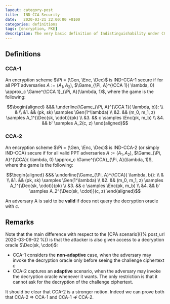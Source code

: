```yaml
---
layout: category-post
title:  IND-CCA Security
date:   2020-03-21 22:00:00 +0100
categories: definitions
tags: [encryption, PKE]
description: The very basic definition of Indistinguishability under CCA.
---
```

## Definitions

### CCA-1

An encryption scheme $\Pi = (\Gen, \Enc, \Dec)$ is IND-CCA-1 secure if for all PPT adversaries $A:=(A_1, A_2)$, $\Game_{\Pi, A}^{\CCA 1}( \lambda, 0) \approx_c \Game^{\CCA 1}_{\Pi, A}(\lambda, 1)$, where the game is the following:

$$\begin{aligned}
&&& \underline{\Game_{\Pi, A}^{\CCA 1}( \lambda, b)}: \\
& \\
&1. && (pk, sk) \samples \Gen(1^\lambda) \\
&2. && (m_0, m_1, z) \samples A_1^{\Dec(sk, \cdot)}(pk) \\
&3. && c \samples \Enc(pk, m_b) \\
&4. && b' \samples A_2(c, z)
\end{aligned}$$

### CCA-2

An encryption scheme $\Pi = (\Gen, \Enc, \Dec)$ is IND-CCA-2 (or simply IND-CCA) secure if for all valid PPT adversaries $A:=(A_1, A_2)$, $\Game_{\Pi, A}^{\CCA}( \lambda, 0) \approx_c \Game^{\CCA}_{\Pi, A}(\lambda, 1)$, where the game is the following:

$$\begin{aligned}
&&& \underline{\Game_{\Pi, A}^{\CCA}( \lambda, b)}: \\
& \\
&1. && (pk, sk) \samples \Gen(1^\lambda) \\
&2. && (m_0, m_1, z) \samples A_1^{\Dec(sk, \cdot)}(pk) \\
&3. && c \samples \Enc(pk, m_b) \\
&4. && b' \samples A_2^{\Dec(sk, \cdot)}(c, z)
\end{aligned}$$

An adversary A is said to be **valid** if does not query the decryption oracle with $c$.

## Remarks

Note that the main difference with respect to the [CPA scenario]({% post_url 2020-03-09-02 %}) is that the attacker is also given access to a decryption oracle $\Dec(sk, \cdot)$:

- CCA-1 considers the **non-adaptive** case, when the adversary may invoke the decryption oracle only before seeing the challenge ciphertext $c$
- CCA-2 captures an **adaptive** scenario, when the adversary may invoke the decryption oracle whenever it wants. The only restriction is that it cannot ask for the decryption of the challenge ciphertext.

It should be clear that CCA-2 is a stronger notion. Indeed we can prove both that CCA-2 $\Rightarrow$ CCA-1 and CCA-1 $\not\Rightarrow$ CCA-2.
